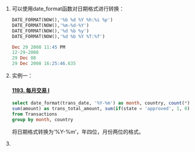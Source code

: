 1. 可以使用date_format函数对日期格式进行转换：

   ```sql
   DATE_FORMAT(NOW(),'%b %d %Y %h:%i %p')
   DATE_FORMAT(NOW(),'%m-%d-%Y')
   DATE_FORMAT(NOW(),'%d %b %y')
   DATE_FORMAT(NOW(),'%d %b %Y %T:%f')
   
   Dec 29 2008 11:45 PM
   12-29-2008
   29 Dec 08
   29 Dec 2008 16:25:46.635
   ```

2. 实例一：

   #### [1193. 每月交易 I](https://leetcode.cn/problems/monthly-transactions-i/)

   ```sql
   select date_format(trans_date, '%Y-%m') as month, country, count(*) as trans_count, sum(if(state = 'approved', 1, 0)) as approved_count, 
   sum(amount) as trans_total_amount, sum(if(state = 'approved', 1, 0) * amount) as approved_total_amount 
   from Transactions 
   group by month, country
   ```

   将日期格式转换为‘%Y-%m’，年四位，月份两位的格式。

3. 

